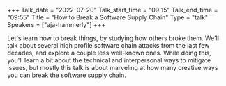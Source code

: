 +++
Talk_date = "2022-07-20"
Talk_start_time = "09:15"
Talk_end_time = "09:55"
Title = "How to Break a Software Supply Chain"
Type = "talk"
Speakers = ["aja-hammerly"]
+++


Let's learn how to break things, by studying how others broke them. We'll talk about several high profile software chain attacks from the last few decades, and explore a couple less well-known ones. While doing this, you'll learn a bit about the technical and interpersonal ways to mitigate issues, but mostly this talk is about marveling at how many creative ways you can break the software supply chain.
